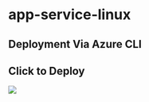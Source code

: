 # app-service-linux

## Deployment Via Azure CLI

## Click to Deploy

<a
href="https://portal.azure.com/#create/Microsoft.Template/uri/https%3A%2F%2Fgit.yale.edu%2Fraw%2Fveb3%2Fapp-service-linux%2Fmaster%2Fazuredeploy.json" target="_blank">
    <img src="http://azuredeploy.net/deploybutton.png"/>
</a>
